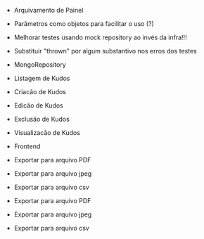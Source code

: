 - Arquivamento de Painel

- Parâmetros como objetos para facilitar o uso (?)
- Melhorar testes usando mock repository ao invés da infra!!!
- Substituir "thrown" por algum substantivo nos erros dos testes

- MongoRepository

- Listagem de Kudos
- Criacão de Kudos
- Edicão de Kudos
- Exclusão de Kudos
- Visualizacão de Kudos

- Frontend

- Exportar para arquivo PDF
- Exportar para arquivo jpeg
- Exportar para arquivo csv

- Exportar para arquivo PDF
- Exportar para arquivo jpeg
- Exportar para arquivo csv
